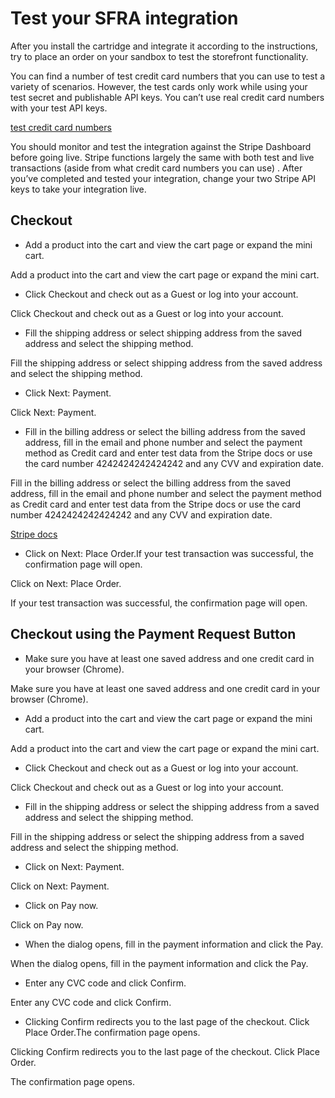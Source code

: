 # Test your SFRA integration

After you install the cartridge and integrate it according to the instructions, try to place an order on your sandbox to test the storefront functionality.

You can find a number of test credit card numbers that you can use to test a variety of scenarios. However, the test cards only work while using your test secret and publishable API keys. You can’t use real credit card numbers with your test API keys.

[test credit card numbers](/testing)

You should monitor and test the integration against the Stripe Dashboard before going live. Stripe functions largely the same with both test and live transactions (aside from what credit card numbers you can use) . After you’ve completed and tested your integration, change your two Stripe API keys to take your integration live.

## Checkout

- Add a product into the cart and view the cart page or expand the mini cart.

Add a product into the cart and view the cart page or expand the mini cart.

- Click Checkout and check out as a Guest or log into your account.

Click Checkout and check out as a Guest or log into your account.

- Fill the shipping address or select shipping address from the saved address and select the shipping method.

Fill the shipping address or select shipping address from the saved address and select the shipping method.

- Click Next: Payment.

Click Next: Payment.

- Fill in the billing address or select the billing address from the saved address, fill in the email and phone number and select the payment method as Credit card and enter test data from the Stripe docs or use the card number 4242424242424242 and any CVV and expiration date.

Fill in the billing address or select the billing address from the saved address, fill in the email and phone number and select the payment method as Credit card and enter test data from the Stripe docs or use the card number 4242424242424242 and any CVV and expiration date.

[Stripe docs](/testing)

- Click on Next: Place Order.If your test transaction was successful, the confirmation page will open.

Click on Next: Place Order.

If your test transaction was successful, the confirmation page will open.

## Checkout using the Payment Request Button

- Make sure you have at least one saved address and one credit card in your browser (Chrome).

Make sure you have at least one saved address and one credit card in your browser (Chrome).

- Add a product into the cart and view the cart page or expand the mini cart.

Add a product into the cart and view the cart page or expand the mini cart.

- Click Checkout and check out as a Guest or log into your account.

Click Checkout and check out as a Guest or log into your account.

- Fill in the shipping address or select the shipping address from a saved address and select the shipping method.

Fill in the shipping address or select the shipping address from a saved address and select the shipping method.

- Click on Next: Payment.

Click on Next: Payment.

- Click on Pay now.

Click on Pay now.

- When the dialog opens, fill in the payment information and click the Pay.

When the dialog opens, fill in the payment information and click the Pay.

- Enter any CVC code and click Confirm.

Enter any CVC code and click Confirm.

- Clicking Confirm redirects you to the last page of the checkout. Click Place Order.The confirmation page opens.

Clicking Confirm redirects you to the last page of the checkout. Click Place Order.

The confirmation page opens.
